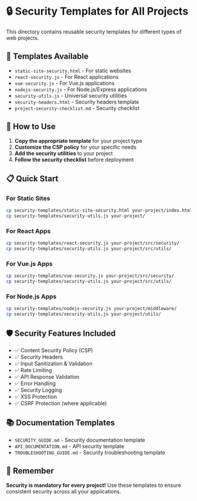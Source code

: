 # 🔒 Security Templates for All Projects

This directory contains reusable security templates for different types of web projects.

## 📁 **Templates Available**

- `static-site-security.html` - For static websites
- `react-security.js` - For React applications
- `vue-security.js` - For Vue.js applications
- `nodejs-security.js` - For Node.js/Express applications
- `security-utils.js` - Universal security utilities
- `security-headers.html` - Security headers template
- `project-security-checklist.md` - Security checklist

## 🚀 **How to Use**

1. **Copy the appropriate template** for your project type
2. **Customize the CSP policy** for your specific needs
3. **Add the security utilities** to your project
4. **Follow the security checklist** before deployment

## 📋 **Quick Start**

### For Static Sites
```bash
cp security-templates/static-site-security.html your-project/index.html
cp security-templates/security-utils.js your-project/
```

### For React Apps
```bash
cp security-templates/react-security.js your-project/src/security/
cp security-templates/security-utils.js your-project/src/utils/
```

### For Vue.js Apps
```bash
cp security-templates/vue-security.js your-project/src/security/
cp security-templates/security-utils.js your-project/src/utils/
```

### For Node.js Apps
```bash
cp security-templates/nodejs-security.js your-project/middleware/
cp security-templates/security-utils.js your-project/utils/
```

## 🛡️ **Security Features Included**

- ✅ Content Security Policy (CSP)
- ✅ Security Headers
- ✅ Input Sanitization & Validation
- ✅ Rate Limiting
- ✅ API Response Validation
- ✅ Error Handling
- ✅ Security Logging
- ✅ XSS Protection
- ✅ CSRF Protection (where applicable)

## 📚 **Documentation Templates**

- `SECURITY_GUIDE.md` - Security documentation template
- `API_DOCUMENTATION.md` - API security template
- `TROUBLESHOOTING_GUIDE.md` - Security troubleshooting template

## 🎯 **Remember**

**Security is mandatory for every project!** Use these templates to ensure consistent security across all your applications.
